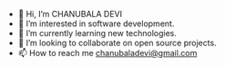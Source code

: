 - 👋 Hi, I’m CHANUBALA DEVI
- 👀 I’m interested in software development.
- 🌱 I’m currently learning new technologies.
- 💞️ I’m looking to collaborate on open source projects.
- 📫 How to reach me chanubaladevi@gmail.com

<!---
CHANUMIKECHARLIE/CHANUMIKECHARLIE is a ✨ special ✨ repository because its `README.md` (this file) appears on your GitHub profile.
You can click the Preview link to take a look at your changes.
--->
